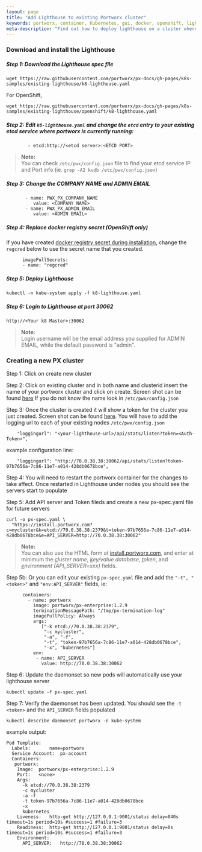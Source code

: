 ```yaml
---
layout: page
title: "Add Lighthouse to existing Portworx cluster"
keywords: portworx, container, Kubernetes, gui, docker, openshift, lighthouse
meta-description: "Find out how to deploy lighthouse on a cluster where Portworx is already installed"
---
```


### Download and install the Lighthouse

##### Step 1: Download the Lighthouse spec file
```
wget https://raw.githubusercontent.com/portworx/px-docs/gh-pages/k8s-samples/existing-lighthouse/k8-lighthouse.yaml
```
For OpenShift,
```
wget https://raw.githubusercontent.com/portworx/px-docs/gh-pages/k8s-samples/existing-lighthouse/openshift/k8-lighthouse.yaml
```

##### Step 2: Edit `k8-lighthouse.yaml` and change the `etcd` entry to your existing etcd service where portworx is currently running:
```
        - etcd:http://<etcd server>:<ETCD PORT>
```

>**Note:**<br/> You can check `/etc/pwx/config.json` file to find your etcd service IP and Port info (ie. `grep -A2 kvdb /etc/pwx/config.json`)

##### Step 3: Change the COMPANY NAME and ADMIN EMAIL
```
       - name: PWX_PX_COMPANY_NAME
          value: <COMPANY NAME>
       - name: PWX_PX_ADMIN_EMAIL
          value: <ADMIN EMAIL>
```

##### Step 4: Replace docker registry secret (OpenShift only)
If you have created [docker registry secret during installation](/scheduler/kubernetes/openshift-install.html#prepare-docker-registry-credentials-secret), change the `regcred` below to use the secret name that you created.
```
      imagePullSecrets:
      - name: "regcred"
```

##### Step 5: Deploy Lighthouse
```
kubectl -n kube-system apply -f k8-lighthouse.yaml
```

##### Step 6: Login to Lighthouse at port 30062
```
http://<Your k8 Master>:30062
```

>**Note:**<br/> Login username will be the email address you supplied for ADMIN EMAIL, while the default password is "admin".


### Creating a new PX cluster

Step 1: Click on create new cluster

Step 2: Click on existing cluster and in both name and clusterid insert the name of your portworx cluster and click on create. Screen shot can be found [here](https://github.com/portworx/px-docs/blob/gh-pages/k8s-samples/existing-lighthouse/new-cluster.png)   If you do not know the name look in `/etc/pwx/config.json`

Step 3: Once the cluster is created it will show a token for the cluster you just created. Screen shot can be found [here](https://github.com/portworx/px-docs/blob/gh-pages/k8s-samples/existing-lighthouse/authtoken.png).  You will have to add the logging url to each of your existing nodes `/etc/pwx/config.json`

```
    "loggingurl": "<your-lighthouse-url>/api/stats/listen?token=<Auth-Token>",
```

example configuration line:

```
    "loggingurl": "http://70.0.38.38:30062/api/stats/listen?token-97b7656a-7c86-11e7-a014-428db0678bce",
```
Step 4: You will need to restart the portworx container for the changes to take affect. Once restarted in Lighthouse under nodes you should see the servers start to populate

Step 5: Add API server and Token fileds and create a new px-spec.yaml file for future servers

```
curl -o px-spec.yaml \
  "https://install.portworx.com?c=mycluster&k=etcd://70.0.38.38:2379&t=token-97b7656a-7c86-11e7-a014-428db0678bce&e=API_SERVER=http://70.0.38.38:30062"
```

>**Note:**<br/> You can also use the HTML form at [install.portworx.com](https://install.portworx.com), and enter at minimum the _<U>c</U>luster name_, _<U>k</U>ey/value database_, _<U>t</U>oken_, and _<U>e</U>nvironment (API\_SERVER=xxx)_ fields.


Step 5b: Or you can edit your existing `px-spec.yaml` file and add the `"-t", "<token>"` and `"env:API_SERVER"` fields, ie:

```
      containers:
        - name: portworx
          image: portworx/px-enterprise:1.2.9
          terminationMessagePath: "/tmp/px-termination-log"
          imagePullPolicy: Always
          args:
             ["-k etcd://70.0.38.38:2379",
              "-c mycluster",
              "-a", "-f",
              "-t", "token-97b7656a-7c86-11e7-a014-428db0678bce",
              "-x", "kubernetes"]
          env:
           - name: API_SERVER
             value: http://70.0.38.38:30062
```

Step 6: Update the daemonset so new pods will automatically use your lighthouse server

```
kubectl update -f px-spec.yaml
```

Step 7: Verify the daemonset has been updated.  You should see the `-t <token>` and the `API_SERVER` fields populated

```
kubectl describe daemonset portworx -n kube-system
```

example output:

```
Pod Template:
  Labels:		name=portworx
  Service Account:	px-account
  Containers:
   portworx:
    Image:	portworx/px-enterprise:1.2.9
    Port:	<none>
    Args:
      -k etcd://70.0.38.38:2379
      -c mycluster
      -a -f
      -t token-97b7656a-7c86-11e7-a014-428db0678bce
      -x
      kubernetes
    Liveness:	http-get http://127.0.0.1:9001/status delay=840s timeout=1s period=10s #success=1 #failure=3
    Readiness:	http-get http://127.0.0.1:9001/status delay=0s timeout=1s period=10s #success=1 #failure=3
    Environment:
      API_SERVER:	http://70.0.38.38:30062
```
